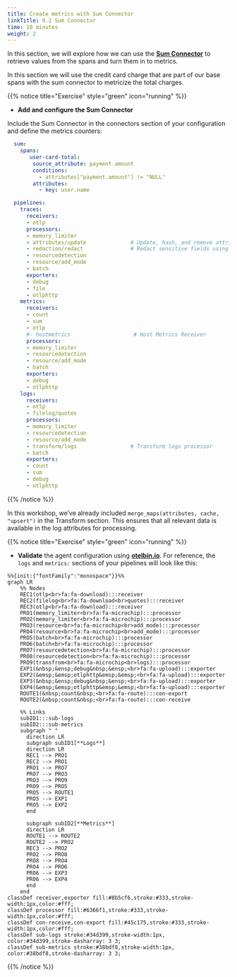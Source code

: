 ```yaml
---
title: Create metrics with Sum Connector
linkTitle: 9.2 Sum Connector
time: 10 minutes
weight: 2
---
```


In this section, we will explore how we can use the [**Sum Connector**](https://github.com/open-telemetry/opentelemetry-collector-contrib/tree/main/connector/sumconnector) to retrieve values from the spans and turn them in to metrics.

In this section we will use the credit card charge that are part of our base spans with the sum connector to metricize the total charges.

{{% notice title="Exercise" style="green" icon="running" %}}

- **Add and configure the Sum Connector**

Include the Sum Connector in the connectors section of your configuration and define the metrics counters:

```yaml
  sum:
    spans:
       user-card-total:
        source_attribute: payment.amount
        conditions:
          - attributes["payment.amount"] != "NULL"
        attributes:
          - key: user.name
```

```yaml
  pipelines:
    traces:
      receivers:
      - otlp
      processors:
      - memory_limiter
      - attributes/update              # Update, hash, and remove attributes
      - redaction/redact               # Redact sensitive fields using regex
      - resourcedetection
      - resource/add_mode
      - batch
      exporters:
      - debug
      - file
      - otlphttp
    metrics:
      receivers:
      - count
      - sum
      - otlp
      #- hostmetrics                    # Host Metrics Receiver
      processors:
      - memory_limiter
      - resourcedetection
      - resource/add_mode
      - batch
      exporters:
      - debug
      - otlphttp
    logs:
      receivers:
      - otlp
      - filelog/quotes
      processors:
      - memory_limiter
      - resourcedetection
      - resource/add_mode
      - transform/logs                 # Transform logs processor
      - batch
      exporters:
      - count
      - sum
      - debug
      - otlphttp
```

{{% /notice %}}

In this workshop, we’ve already included `merge_maps(attributes, cache, "upsert")` in the Transform section. This ensures that all relevant data is available in the log attributes for processing.

{{% notice title="Exercise" style="green" icon="running" %}}

- **Validate** the agent configuration using **[otelbin.io](https://www.otelbin.io/)**. For reference, the `logs` and `metrics:` sections of your pipelines will look like this:

```mermaid
%%{init:{"fontFamily":"monospace"}}%%
graph LR
    %% Nodes
    REC1(otlp<br>fa:fa-download):::receiver
    REC2(filelog<br>fa:fa-download<br>quotes):::receiver
    REC3(otlp<br>fa:fa-download):::receiver
    PRO1(memory_limiter<br>fa:fa-microchip):::processor
    PRO2(memory_limiter<br>fa:fa-microchip):::processor
    PRO3(resource<br>fa:fa-microchip<br>add_mode):::processor
    PRO4(resource<br>fa:fa-microchip<br>add_mode):::processor
    PRO5(batch<br>fa:fa-microchip):::processor
    PRO6(batch<br>fa:fa-microchip):::processor
    PRO7(resourcedetection<br>fa:fa-microchip):::processor
    PRO8(resourcedetection<br>fa:fa-microchip):::processor
    PRO9(transfrom<br>fa:fa-microchip<br>logs):::processor
    EXP1(&nbsp;&ensp;debug&nbsp;&ensp;<br>fa:fa-upload):::exporter
    EXP2(&emsp;&emsp;otlphttp&emsp;&emsp;<br>fa:fa-upload):::exporter
    EXP3(&nbsp;&ensp;debug&nbsp;&ensp;<br>fa:fa-upload):::exporter
    EXP4(&emsp;&emsp;otlphttp&emsp;&emsp;<br>fa:fa-upload):::exporter
    ROUTE1(&nbsp;count&nbsp;<br>fa:fa-route):::con-export
    ROUTE2(&nbsp;count&nbsp;<br>fa:fa-route):::con-receive

    %% Links
    subID1:::sub-logs
    subID2:::sub-metrics
    subgraph " " 
      direction LR
      subgraph subID1[**Logs**]
      direction LR
      REC1 --> PRO1
      REC2 --> PRO1
      PRO1 --> PRO7
      PRO7 --> PRO3
      PRO3 --> PRO9
      PRO9 --> PRO5
      PRO5 --> ROUTE1
      PRO5 --> EXP1
      PRO5 --> EXP2
      end
      
      subgraph subID2[**Metrics**]
      direction LR
      ROUTE1 --> ROUTE2       
      ROUTE2 --> PRO2
      REC3 --> PRO2
      PRO2 --> PRO8
      PRO8 --> PRO4
      PRO4 --> PRO6
      PRO6 --> EXP3
      PRO6 --> EXP4
      end
    end
classDef receiver,exporter fill:#8b5cf6,stroke:#333,stroke-width:1px,color:#fff;
classDef processor fill:#6366f1,stroke:#333,stroke-width:1px,color:#fff;
classDef con-receive,con-export fill:#45c175,stroke:#333,stroke-width:1px,color:#fff;
classDef sub-logs stroke:#34d399,stroke-width:1px, color:#34d399,stroke-dasharray: 3 3;
classDef sub-metrics stroke:#38bdf8,stroke-width:1px, color:#38bdf8,stroke-dasharray: 3 3;
```

{{% /notice %}}
